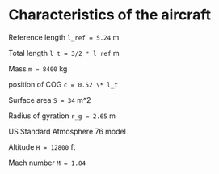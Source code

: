 # Characteristics of the aircraft

Reference length `l_ref = 5.24` m

Total length `l_t = 3/2 * l_ref` m

Mass `m = 8400` kg

position of COG `c = 0.52 \* l_t`

Surface area `S = 34` m^2

Radius of gyration `r_g = 2.65` m

US Standard Atmosphere 76 model

Altitude `H = 12800` ft

Mach number `M = 1.04`
